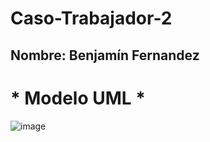 # Caso-Trabajador-2

## Nombre: Benjamín Fernandez

# * Modelo UML *

![image](https://github.com/BenjaFA/Caso-Trabajador-2/assets/142475169/933c8d05-8387-4262-91b9-c45925e9d7ae)

